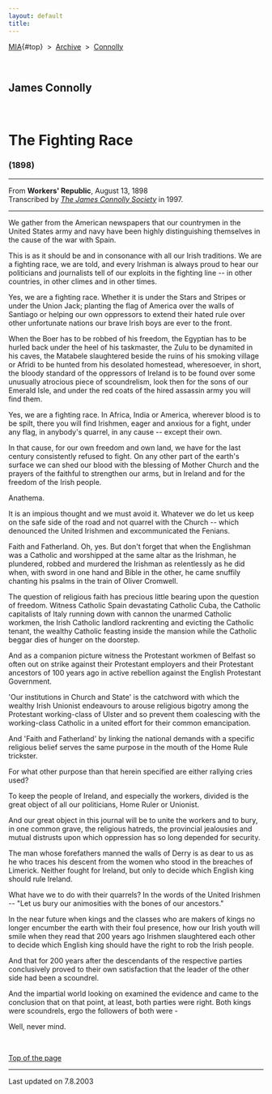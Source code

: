 ```yaml
---
layout: default
title: 
---
```

[MIA](../../../../index.htm){#top}  \> 
[Archive](../../../index.htm)  \>  [Connolly](../../index.htm)

 

## James Connolly

 

# The Fighting Race

### (1898)

------------------------------------------------------------------------

From **Workers' Republic**, August 13, 1898\
Transcribed by [*The James Connolly
Society*](http://www.wageslave.org/jcs/) in 1997.

------------------------------------------------------------------------

We gather from the American newspapers that our countrymen in the United
States army and navy have been highly distinguishing themselves in the
cause of the war with Spain.

This is as it should be and in consonance with all our Irish traditions.
We are a fighting race, we are told, and every Irishman is always proud
to hear our politicians and journalists tell of our exploits in the
fighting line -- in other countries, in other climes and in other times.

Yes, we are a fighting race. Whether it is under the Stars and Stripes
or under the Union Jack; planting the flag of America over the walls of
Santiago or helping our own oppressors to extend their hated rule over
other unfortunate nations our brave Irish boys are ever to the front.

When the Boer has to be robbed of his freedom, the Egyptian has to be
hurled back under the heel of his taskmaster, the Zulu to be dynamited
in his caves, the Matabele slaughtered beside the ruins of his smoking
village or Afridi to be hunted from his desolated homestead,
wheresoever, in short, the bloody standard of the oppressors of Ireland
is to be found over some unusually atrocious piece of scoundrelism, look
then for the sons of our Emerald Isle, and under the red coats of the
hired assassin army you will find them.

Yes, we are a fighting race. In Africa, India or America, wherever blood
is to be spilt, there you will find Irishmen, eager and anxious for a
fight, under any flag, in anybody\'s quarrel, in any cause -- except
their own.

In that cause, for our own freedom and own land, we have for the last
century consistently refused to fight. On any other part of the earth\'s
surface we can shed our blood with the blessing of Mother Church and the
prayers of the faithful to strengthen our arms, but in Ireland and for
the freedom of the Irish people.

Anathema.

It is an impious thought and we must avoid it. Whatever we do let us
keep on the safe side of the road and not quarrel with the Church --
which denounced the United Irishmen and excommunicated the Fenians.

Faith and Fatherland. Oh, yes. But don't forget that when the Englishman
was a Catholic and worshipped at the same altar as the Irishman, he
plundered, robbed and murdered the Irishman as relentlessly as he did
when, with sword in one hand and Bible in the other, he came snuffily
chanting his psalms in the train of Oliver Cromwell.

The question of religious faith has precious little bearing upon the
question of freedom. Witness Catholic Spain devastating Catholic Cuba,
the Catholic capitalists of Italy running down with cannon the unarmed
Catholic workmen, the Irish Catholic landlord rackrenting and evicting
the Catholic tenant, the wealthy Catholic feasting inside the mansion
while the Catholic beggar dies of hunger on the doorstep.

And as a companion picture witness the Protestant workmen of Belfast so
often out on strike against their Protestant employers and their
Protestant ancestors of 100 years ago in active rebellion against the
English Protestant Government.

'Our institutions in Church and State' is the catchword with which the
wealthy Irish Unionist endeavours to arouse religious bigotry among the
Protestant working-class of Ulster and so prevent them coalescing with
the working-class Catholic in a united effort for their common
emancipation.

And 'Faith and Fatherland' by linking the national demands with a
specific religious belief serves the same purpose in the mouth of the
Home Rule trickster.

For what other purpose than that herein specified are either rallying
cries used?

To keep the people of Ireland, and especially the workers, divided is
the great object of all our politicians, Home Ruler or Unionist.

And our great object in this journal will be to unite the workers and to
bury, in one common grave, the religious hatreds, the provincial
jealousies and mutual distrusts upon which oppression has so long
depended for security.

The man whose forefathers manned the walls of Derry is as dear to us as
he who traces his descent from the women who stood in the breaches of
Limerick. Neither fought for Ireland, but only to decide which English
king should rule Ireland.

What have we to do with their quarrels? In the words of the United
Irishmen -- "Let us bury our animosities with the bones of our
ancestors."

In the near future when kings and the classes who are makers of kings no
longer encumber the earth with their foul presence, how our Irish youth
will smile when they read that 200 years ago Irishmen slaughtered each
other to decide which English king should have the right to rob the
Irish people.

And that for 200 years after the descendants of the respective parties
conclusively proved to their own satisfaction that the leader of the
other side had been a scoundrel.

And the impartial world looking on examined the evidence and came to the
conclusion that on that point, at least, both parties were right. Both
kings were scoundrels, ergo the followers of both were -

Well, never mind.

 

[Top of the page](#top)

------------------------------------------------------------------------

Last updated on 7.8.2003
